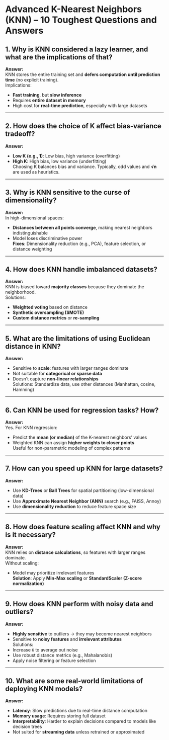 # Advanced K-Nearest Neighbors (KNN) – 10 Toughest Questions and Answers

## 1. Why is KNN considered a lazy learner, and what are the implications of that?
**Answer:**  
KNN stores the entire training set and **defers computation until prediction time** (no explicit training).  
Implications:
- **Fast training**, but **slow inference**
- Requires **entire dataset in memory**
- High cost for **real-time prediction**, especially with large datasets

---

## 2. How does the choice of K affect bias-variance tradeoff?
**Answer:**  
- **Low K (e.g., 1)**: Low bias, high variance (overfitting)
- **High K**: High bias, low variance (underfitting)  
Choosing K balances bias and variance. Typically, odd values and **√n** are used as heuristics.

---

## 3. Why is KNN sensitive to the curse of dimensionality?
**Answer:**  
In high-dimensional spaces:
- **Distances between all points converge**, making nearest neighbors indistinguishable
- Model loses discriminative power  
**Fixes**: Dimensionality reduction (e.g., PCA), feature selection, or distance weighting

---

## 4. How does KNN handle imbalanced datasets?
**Answer:**  
KNN is biased toward **majority classes** because they dominate the neighborhood.  
Solutions:
- **Weighted voting** based on distance
- **Synthetic oversampling (SMOTE)**
- **Custom distance metrics** or **re-sampling**

---

## 5. What are the limitations of using Euclidean distance in KNN?
**Answer:**  
- Sensitive to **scale**: features with larger ranges dominate
- Not suitable for **categorical or sparse data**
- Doesn’t capture **non-linear relationships**  
Solutions: Standardize data, use other distances (Manhattan, cosine, Hamming)

---

## 6. Can KNN be used for regression tasks? How?
**Answer:**  
Yes. For KNN regression:
- Predict the **mean (or median)** of the K-nearest neighbors’ values  
- Weighted KNN can assign **higher weights to closer points**  
Useful for non-parametric modeling of complex patterns

---

## 7. How can you speed up KNN for large datasets?
**Answer:**  
- Use **KD-Trees** or **Ball Trees** for spatial partitioning (low-dimensional data)
- Use **Approximate Nearest Neighbor (ANN)** search (e.g., FAISS, Annoy)
- Use **dimensionality reduction** to reduce feature space size

---

## 8. How does feature scaling affect KNN and why is it necessary?
**Answer:**  
KNN relies on **distance calculations**, so features with larger ranges dominate.  
Without scaling:
- Model may prioritize irrelevant features  
**Solution**: Apply **Min-Max scaling** or **StandardScaler (Z-score normalization)**

---

## 9. How does KNN perform with noisy data and outliers?
**Answer:**  
- **Highly sensitive** to outliers → they may become nearest neighbors  
- Sensitive to **noisy features** and **irrelevant attributes**  
Solutions:
- Increase `K` to average out noise
- Use robust distance metrics (e.g., Mahalanobis)
- Apply noise filtering or feature selection

---

## 10. What are some real-world limitations of deploying KNN models?
**Answer:**  
- **Latency**: Slow predictions due to real-time distance computation
- **Memory usage**: Requires storing full dataset
- **Interpretability**: Harder to explain decisions compared to models like decision trees
- Not suited for **streaming data** unless retrained or approximated
